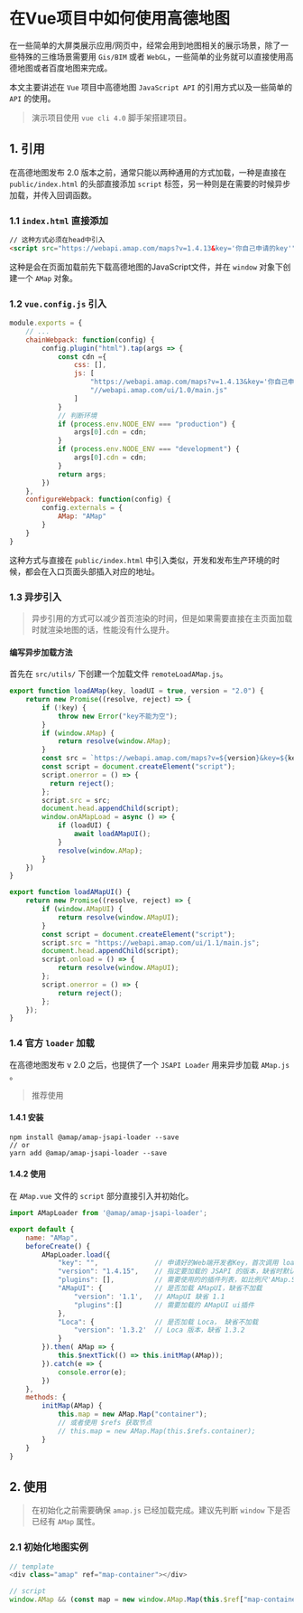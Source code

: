 # 在Vue项目中如何使用高德地图

在一些简单的大屏类展示应用/网页中，经常会用到地图相关的展示场景，除了一些特殊的三维场景需要用 `Gis/BIM` 或者 `WebGL`，一些简单的业务就可以直接使用高德地图或者百度地图来完成。

本文主要讲述在 `Vue` 项目中高德地图 `JavaScript API` 的引用方式以及一些简单的 `API` 的使用。

> 演示项目使用 `vue cli 4.0` 脚手架搭建项目。

## 1. 引用

在高德地图发布 2.0 版本之前，通常只能以两种通用的方式加载，一种是直接在 `public/index.html` 的头部直接添加 `script` 标签，另一种则是在需要的时候异步加载，并传入回调函数。

### 1.1 `index.html` 直接添加

```html
// 这种方式必须在head中引入
<script src="https://webapi.amap.com/maps?v=1.4.13&key='你自己申请的key'"></script>
```

这种是会在页面加载前先下载高德地图的JavaScript文件，并在 `window` 对象下创建一个 `AMap` 对象。

### 1.2 `vue.config.js` 引入

```javascript
module.exports = {
    // ...
    chainWebpack: function(config) {
        config.plugin("html").tap(args => {
            const cdn ={
                css: [],
                js: [
                    "https://webapi.amap.com/maps?v=1.4.13&key='你自己申请的key'",
                    "//webapi.amap.com/ui/1.0/main.js"
                ]
            }
            // 判断环境
            if (process.env.NODE_ENV === "production") {
                args[0].cdn = cdn;
            }
            if (process.env.NODE_ENV === "development") {
                args[0].cdn = cdn;
            }
            return args;
        })
    },
    configureWebpack: function(config) {
        config.externals = {
        	AMap: "AMap"
        }
    }
}
```

这种方式与直接在 `public/index.html` 中引入类似，开发和发布生产环境的时候，都会在入口页面头部插入对应的地址。

### 1.3 异步引入

>  异步引用的方式可以减少首页渲染的时间，但是如果需要直接在主页面加载时就渲染地图的话，性能没有什么提升。

#### 编写异步加载方法

首先在 `src/utils/` 下创建一个加载文件 `remoteLoadAMap.js`。

```javascript
export function loadAMap(key, loadUI = true, version = "2.0") {
    return new Promise((resolve, reject) => {
        if (!key) {
            throw new Error("key不能为空");
        }
        if (window.AMap) {
            return resolve(window.AMap);
        }
        const src = `https://webapi.amap.com/maps?v=${version}&key=${key}&callback=onAMapLoad`;
        const script = document.createElement("script");
        script.onerror = () => {
          return reject();
        };
        script.src = src;
        document.head.appendChild(script);
        window.onAMapLoad = async () => {
            if (loadUI) {
                await loadAMapUI();
            }
            resolve(window.AMap);
        }
    })
}

export function loadAMapUI() {
	return new Promise((resolve, reject) => {
        if (window.AMapUI) {
            return resolve(window.AMapUI);
        }
        const script = document.createElement("script");
        script.src = "https://webapi.amap.com/ui/1.1/main.js";
        document.head.appendChild(script);
        script.onload = () => {
            return resolve(window.AMapUI);
        };
        script.onerror = () => {
            return reject();
        };
    });
}
```

### 1.4 官方 `loader` 加载

在高德地图发布 v 2.0 之后，也提供了一个 `JSAPI Loader` 用来异步加载 `AMap.js` 。

> 推荐使用

#### 1.4.1 安装

```shell
npm install @amap/amap-jsapi-loader --save
// or
yarn add @amap/amap-jsapi-loader --save
```

#### 1.4.2 使用

在 `AMap.vue` 文件的 `script` 部分直接引入并初始化。

```javascript
import AMapLoader from '@amap/amap-jsapi-loader';

export default {
    name: "AMap",
    beforeCreate() {
        AMapLoader.load({
            "key": "",              // 申请好的Web端开发者Key，首次调用 load 时必填
            "version": "1.4.15",    // 指定要加载的 JSAPI 的版本，缺省时默认为 1.4.15
            "plugins": [],          // 需要使用的的插件列表，如比例尺'AMap.Scale'等
            "AMapUI": {             // 是否加载 AMapUI，缺省不加载
            	"version": '1.1',   // AMapUI 缺省 1.1
            	"plugins":[]        // 需要加载的 AMapUI ui插件
            },
            "Loca": {               // 是否加载 Loca， 缺省不加载
            	"version": '1.3.2'  // Loca 版本，缺省 1.3.2
            }
        }).then( AMap => {
            this.$nextTick(() => this.initMap(AMap));
        }).catch(e => {
        	console.error(e);
        })
    },
    methods: {
        initMap(AMap) {
            this.map = new AMap.Map("container");
            // 或者使用 $refs 获取节点
            // this.map = new AMap.Map(this.$refs.container);
        }
    }
}

```



## 2. 使用

> 在初始化之前需要确保 `amap.js` 已经加载完成。建议先判断 `window` 下是否已经有 `AMap` 属性。



### 2.1 初始化地图实例

```javascript
// template
<div class="amap" ref="map-container"></div>

// script
window.AMap && (const map = new window.AMap.Map(this.$ref["map-container"]));

```









